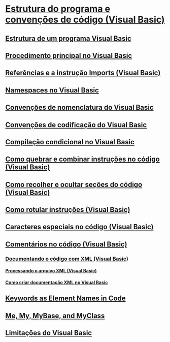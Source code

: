 # [Estrutura do programa e convenções de código (Visual Basic)](program-structure-and-code-conventions.md)
## [Estrutura de um programa Visual Basic](structure-of-a-visual-basic-program.md)
## [Procedimento principal no Visual Basic](main-procedure.md)
## [Referências e a instrução Imports (Visual Basic)](references-and-the-imports-statement.md)
## [Namespaces no Visual Basic](namespaces.md)
## [Convenções de nomenclatura do Visual Basic](naming-conventions.md)
## [Convenções de codificação do Visual Basic](coding-conventions.md)
## [Compilação condicional no Visual Basic](conditional-compilation.md)
## [Como quebrar e combinar instruções no código (Visual Basic)](how-to-break-and-combine-statements-in-code.md)
## [Como recolher e ocultar seções do código (Visual Basic)](how-to-collapse-and-hide-sections-of-code.md)
## [Como rotular instruções (Visual Basic)](how-to-label-statements.md)
## [Caracteres especiais no código (Visual Basic)](special-characters-in-code.md)
## [Comentários no código (Visual Basic)](comments-in-code.md)
### [Documentando o código com XML (Visual Basic)](documenting-your-code-with-xml.md)
#### [Processando o arquivo XML (Visual Basic)](processing-the-xml-file.md)
#### [Como criar documentação XML no Visual Basic](how-to-create-xml-documentation.md)
## [Keywords as Element Names in Code](TocOutOfQuery)
## [Me, My, MyBase, and MyClass](TocOutOfQuery)
## [Limitações do Visual Basic](limitations.md)
